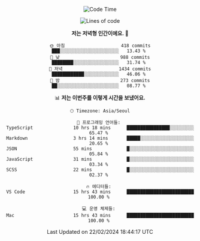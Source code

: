 <div align='center'>
 
<!--START_SECTION:waka-->
![Code Time](http://img.shields.io/badge/Code%20Time-3%2C403%20hrs%2047%20mins-blue)

![Lines of code](https://img.shields.io/badge/%EC%A0%80%EB%8A%94%20%EC%97%AC%ED%83%9C%EA%B9%8C%EC%A7%80%20-1.5%20million%20%EC%A4%84%EC%9D%98%20%EC%BD%94%EB%93%9C%EB%A5%BC%20%EC%9E%91%EC%84%B1%ED%96%88%EC%96%B4%EC%9A%94.-blue)

**저는 저녁형 인간이에요. 🦉** 

```text
🌞 아침                     418 commits         ███░░░░░░░░░░░░░░░░░░░░░░   13.43 % 
🌆 낮　                     988 commits         ████████░░░░░░░░░░░░░░░░░   31.74 % 
🌃 저녁                     1434 commits        ████████████░░░░░░░░░░░░░   46.06 % 
🌙 밤　                     273 commits         ██░░░░░░░░░░░░░░░░░░░░░░░   08.77 % 
```


📊 **저는 이번주를 이렇게 시간을 보냈어요.** 

```text
🕑︎ Timezone: Asia/Seoul

💬 프로그래밍 언어들: 
TypeScript               10 hrs 18 mins      ████████████████░░░░░░░░░   65.47 % 
Markdown                 3 hrs 14 mins       █████░░░░░░░░░░░░░░░░░░░░   20.65 % 
JSON                     55 mins             █░░░░░░░░░░░░░░░░░░░░░░░░   05.84 % 
JavaScript               31 mins             █░░░░░░░░░░░░░░░░░░░░░░░░   03.34 % 
SCSS                     22 mins             █░░░░░░░░░░░░░░░░░░░░░░░░   02.37 % 

🔥 에디터들: 
VS Code                  15 hrs 43 mins      █████████████████████████   100.00 % 

💻 운영 체제들: 
Mac                      15 hrs 43 mins      █████████████████████████   100.00 % 
```


 Last Updated on 22/02/2024 18:44:17 UTC
<!--END_SECTION:waka-->
 </div>
<!---
Emewjin/Emewjin is a ✨ special ✨ repository because its `README.md` (this file) appears on your GitHub profile.
You can click the Preview link to take a look at your changes.
--->
